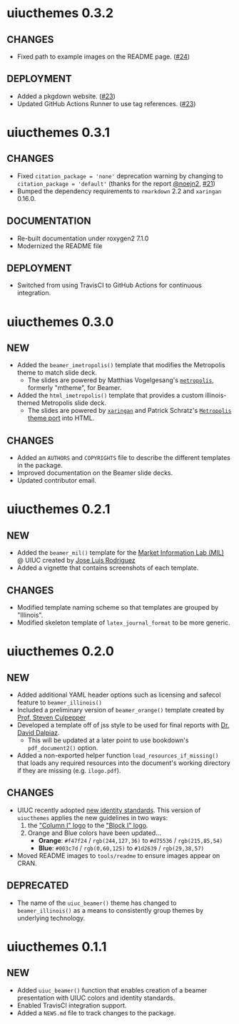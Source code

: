 # uiucthemes 0.3.2

## CHANGES

- Fixed path to example images on the README page.  ([#24](https://github.com/illinois-r/uiucthemes/pulls/24)) 

## DEPLOYMENT

- Added a pkgdown website.  ([#23](https://github.com/illinois-r/uiucthemes/pulls/23)) 
- Updated GitHub Actions Runner to use tag references. ([#23](https://github.com/illinois-r/uiucthemes/pulls/23)) 

# uiucthemes 0.3.1

## CHANGES

- Fixed `citation_package = 'none'` deprecation warning by changing
  to `citation_package = 'default'` (thanks for the report [@noejn2](https://github.com/noejn2), [#21](https://github.com/illinois-r/uiucthemes/issues/21)) 
- Bumped the dependency requirements to `rmarkdown` 2.2 and `xaringan` 0.16.0.

## DOCUMENTATION

- Re-built documentation under roxygen2 7.1.0
- Modernized the README file

## DEPLOYMENT

- Switched from using TravisCI to GitHub Actions for continuous integration.

# uiucthemes 0.3.0

## NEW

- Added the `beamer_imetropolis()` template that modifies the Metropolis theme
  to match slide deck. 
    - The slides are powered by Matthias Vogelgesang's
      [`metropolis`](https://github.com/matze/mtheme), formerly "mtheme",
      for Beamer.
- Added the `html_imetropolis()` template that provides a custom illinois-themed
  Metropolis slide deck. 
    - The slides are powered by [`xaringan`](https://github.com/yihui/xaringan) 
      and Patrick Schratz's [`Metropolis` theme port](https://github.com/pat-s/xaringan-metropolis) 
      into HTML.

## CHANGES

- Added an `AUTHORS` and `COPYRIGHTS` file to describe the different templates in
  the package. 
- Improved documentation on the Beamer slide decks.
- Updated contributor email.

# uiucthemes 0.2.1

## NEW

- Added the `beamer_mil()` template for the 
  [Market Information Lab (MIL)](https://giesbusiness.illinois.edu/Margolis-Market-Information-Lab) @ UIUC
  created by [Jose Luis Rodriguez](https://giesbusiness.illinois.edu/profile/jose-luis-rodriguez-orjuela)
- Added a vignette that contains screenshots of each template.

## CHANGES

- Modified template naming scheme so that templates are grouped by "Illinois".
- Modified skeleton template of `latex_journal_format` to be more generic.

# uiucthemes 0.2.0

## NEW

- Added additional YAML header options such as licensing and safecol feature 
  to `beamer_illinois()`
- Included a preliminary version of `beamer_orange()` template created by
  [Prof. Steven Culpepper](https://stat.illinois.edu/directory/profile/sculpepp)
- Developed a template off of jss style to be used for final reports with
  [Dr. David Dalpiaz](https://daviddalpiaz.com/). 
    - This will be updated at a later point to use bookdown's `pdf_document2()` option.
- Added a non-exported helper function `load_resources_if_missing()` that
  loads any required resources into the document's working directory if they 
  are missing (e.g. `ilogo.pdf`).

## CHANGES

- UIUC recently adopted [new identity standards](http://brand.illinois.edu/). This version of `uiucthemes` applies the new guidelines in two ways:
    1. the ["Column I" logo](https://news.illinois.edu/view/6367/543635#image-2) to the ["Block I" logo](https://news.illinois.edu/view/6367/543635#image-1).
    2. Orange and Blue colors have been updated... 
        - **Orange**: `#f47f24` / `rgb(244,127,36)` to `#d75536` / `rgb(215,85,54)`
        - **Blue**: `#003c7d` / `rgb(0,60,125)` to `#1d2639` / `rgb(29,38,57)`
- Moved README images to `tools/readme` to ensure images appear on CRAN.

## DEPRECATED

- The name of the `uiuc_beamer()` theme has changed to `beamer_illinois()` as 
  a means to consistently group themes by underlying technology.

# uiucthemes 0.1.1

## NEW 

- Added `uiuc_beamer()` function that enables creation of a beamer presentation
  with UIUC colors and identity standards.
- Enabled TravisCI integration support.
- Added a `NEWS.md` file to track changes to the package.
